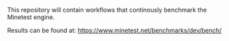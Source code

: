 This repository will contain workflows that continously benchmark the Minetest engine.

Results can be found at: https://www.minetest.net/benchmarks/dev/bench/
